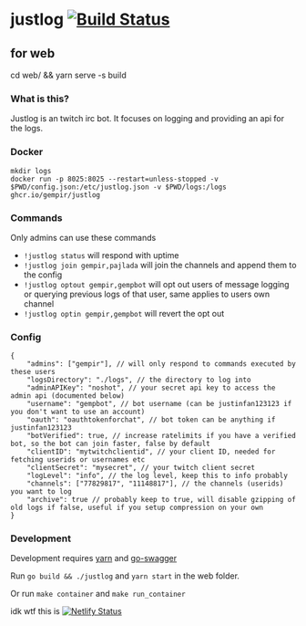 # justlog [![Build Status](https://github.com/gempir/justlog/workflows/ci/badge.svg)](https://github.com/gempir/justlog/actions?query=workflow%3Aci)

## for web
cd web/ && yarn serve -s build


### What is this?
Justlog is an twitch irc bot. It focuses on logging and providing an api for the logs.

### Docker

```
mkdir logs
docker run -p 8025:8025 --restart=unless-stopped -v $PWD/config.json:/etc/justlog.json -v $PWD/logs:/logs ghcr.io/gempir/justlog
```

### Commands

Only admins can use these commands

- `!justlog status` will respond with uptime
- `!justlog join gempir,pajlada` will join the channels and append them to the config
- `!justlog optout gempir,gempbot` will opt out users of message logging or querying previous logs of that user, same applies to users own channel
- `!justlog optin gempir,gempbot` will revert the opt out

### Config

```
{
    "admins": ["gempir"], // will only respond to commands executed by these users
    "logsDirectory": "./logs", // the directory to log into
    "adminAPIKey": "noshot", // your secret api key to access the admin api (documented below)
    "username": "gempbot", // bot username (can be justinfan123123 if you don't want to use an account)
    "oauth": "oauthtokenforchat", // bot token can be anything if justinfan123123
    "botVerified": true, // increase ratelimits if you have a verified bot, so the bot can join faster, false by default
    "clientID": "mytwitchclientid", // your client ID, needed for fetching userids or usernames etc
    "clientSecret": "mysecret", // your twitch client secret
    "logLevel": "info", // the log level, keep this to info probably
    "channels": ["77829817", "11148817"], // the channels (userids) you want to log
    "archive": true // probably keep to true, will disable gzipping of old logs if false, useful if you setup compression on your own
}
```

### Development

Development requires [yarn](https://classic.yarnpkg.com/) and [go-swagger](https://goswagger.io/)

Run `go build && ./justlog` and `yarn start` in the web folder. 

Or run `make container` and `make run_container`


idk wtf this is 
[![Netlify Status](https://api.netlify.com/api/v1/badges/61d7fe53-5a19-4ac8-b204-92f42cced16f/deploy-status)](https://app.netlify.com/sites/velvety-churros-ff88e8/deploys)